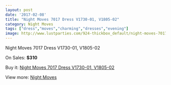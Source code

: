 ```yaml
---
layout: post
date: '2017-02-08'
title: "Night Moves 7017 Dress V1730-01, V1805-02"
category: Night Moves
tags: ["dress","moves","charming","dresses","evening"]
image: http://www.lustparties.com/924-thickbox_default/night-moves-7017-dress-v1730-01-v1805-02.jpg
---
```

Night Moves 7017 Dress V1730-01, V1805-02

On Sales: **$310**
<a href="https://www.lustparties.com/en/night-moves/309-night-moves-7017-dress-v1730-01-v1805-02.html"><amp-img layout="responsive" width="600" height="600" src="//www.lustparties.com/924-thickbox_default/night-moves-7017-dress-v1730-01-v1805-02.jpg" alt="Night Moves 7017 Dress V1730-01, V1805-02 0" /></a>
<a href="https://www.lustparties.com/en/night-moves/309-night-moves-7017-dress-v1730-01-v1805-02.html"><amp-img layout="responsive" width="600" height="600" src="//www.lustparties.com/925-thickbox_default/night-moves-7017-dress-v1730-01-v1805-02.jpg" alt="Night Moves 7017 Dress V1730-01, V1805-02 1" /></a>
<a href="https://www.lustparties.com/en/night-moves/309-night-moves-7017-dress-v1730-01-v1805-02.html"><amp-img layout="responsive" width="600" height="600" src="//www.lustparties.com/926-thickbox_default/night-moves-7017-dress-v1730-01-v1805-02.jpg" alt="Night Moves 7017 Dress V1730-01, V1805-02 2" /></a>
<a href="https://www.lustparties.com/en/night-moves/309-night-moves-7017-dress-v1730-01-v1805-02.html"><amp-img layout="responsive" width="600" height="600" src="//www.lustparties.com/927-thickbox_default/night-moves-7017-dress-v1730-01-v1805-02.jpg" alt="Night Moves 7017 Dress V1730-01, V1805-02 3" /></a>
<a href="https://www.lustparties.com/en/night-moves/309-night-moves-7017-dress-v1730-01-v1805-02.html"><amp-img layout="responsive" width="600" height="600" src="//www.lustparties.com/928-thickbox_default/night-moves-7017-dress-v1730-01-v1805-02.jpg" alt="Night Moves 7017 Dress V1730-01, V1805-02 4" /></a>

Buy it: [Night Moves 7017 Dress V1730-01, V1805-02](https://www.lustparties.com/en/night-moves/309-night-moves-7017-dress-v1730-01-v1805-02.html "Night Moves 7017 Dress V1730-01, V1805-02")

View more: [Night Moves](https://www.lustparties.com/en/3-night-moves "Night Moves")